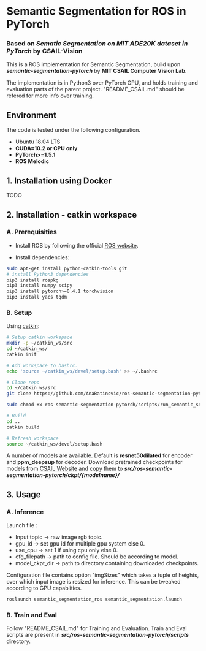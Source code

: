 # Semantic Segmentation for ROS in PyTorch
### Based on *Sematic Segmentation on MIT ADE20K dataset in PyTorch* by CSAIL-Vision

This is a ROS implementation for Semantic Segmentation, build upon ***semantic-segmentation-pytorch*** by **MIT CSAIL Computer Vision Lab**.

The implementation is in Python3 over PyTorch GPU, and holds training and evaluation parts of the parent project. "README_CSAIL.md" should be refered for more info over training.

## Environment
The code is tested under the following configuration.
- Ubuntu 18.04 LTS
- **CUDA=10.2 or CPU only**
- **PyTorch>=1.5.1**
- **ROS Melodic**


## 1. Installation using Docker
TODO
## 2. Installation - catkin workspace
### A. Prerequisities

- Install ROS by following the official [ROS website](https://www.ros.org/install/).

- Install dependencies:
```bash
sudo apt-get install python-catkin-tools git
# install Python3 dependencies
pip3 install rospkg
pip3 install numpy scipy
pip3 install pytorch>=0.4.1 torchvision
pip3 install yacs tqdm
```

### B. Setup

Using [catkin](http://wiki.ros.org/catkin):

```bash
# Setup catkin workspace
mkdir -p ~/catkin_ws/src
cd ~/catkin_ws/
catkin init

# Add workspace to bashrc.
echo 'source ~/catkin_ws/devel/setup.bash' >> ~/.bashrc

# Clone repo
cd ~/catkin_ws/src
git clone https://github.com/AnaBatinovic/ros-semantic-segmentation-pytorch.git

sudo chmod +x ros-semantic-segmentation-pytorch/scripts/run_semantic_segmentation

# Build 
cd ..
catkin build

# Refresh workspace
source ~/catkin_ws/devel/setup.bash
```
A number of models are available. Default is **resnet50dilated** for encoder and **ppm_deepsup** for decoder.
Download pretrained checkpoints for models from [CSAIL Website](http://sceneparsing.csail.mit.edu/model/pytorch) and copy them to ***src/ros-semantic-segmentation-pytorch/ckpt/{modelname}/***


## 3. Usage

### A. Inference

Launch file :
- Input topic -> raw image rgb topic.
- gpu_id -> set gpu id for multiple gpu system else 0.
- use_cpu -> set 1 if using cpu only else 0.
- cfg_filepath -> path to config file. Should be according to model.
- model_ckpt_dir -> path to directory containing downloaded checkpoints.

Configuration file contains option "imgSizes" which takes a tuple of heights, over which input image is resized for inference. This can be tweaked according to GPU capablities.

```bash
roslaunch semantic_segmentation_ros semantic_segmentation.launch
```

### B. Train and Eval

Follow "README_CSAIL.md" for Training and Evaluation. Train and Eval scripts are present in ***src/ros-semantic-segmentation-pytorch/scripts*** directory.